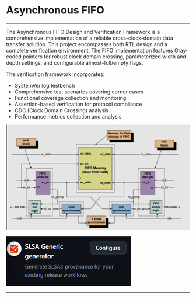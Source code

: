 # Asynchronous FIFO

---



The Asynchronous FIFO Design and Verification Framework is a comprehensive implementation of a reliable cross-clock-domain data transfer solution. This project encompasses both RTL design and a complete verification environment. The FIFO implementation features Gray-coded pointers for robust clock domain crossing, parameterized width and depth settings, and configurable almost-full/empty flags.

The verification framework incorporates:

- SystemVerilog testbench
- Comprehensive test scenarios covering corner cases
- Functional coverage collection and monitoring
- Assertion-based verification for protocol compliance
- CDC (Clock Domain Crossing) analysis
- Performance metrics collection and analysis

![image-20250107211411850](https://raw.githubusercontent.com/CoffeeBeforeArch7/Repo1/main/images202501072118399.png)



![image-20250107211932984](https://raw.githubusercontent.com/CoffeeBeforeArch7/Repo1/main/images202501072119313.png)



---